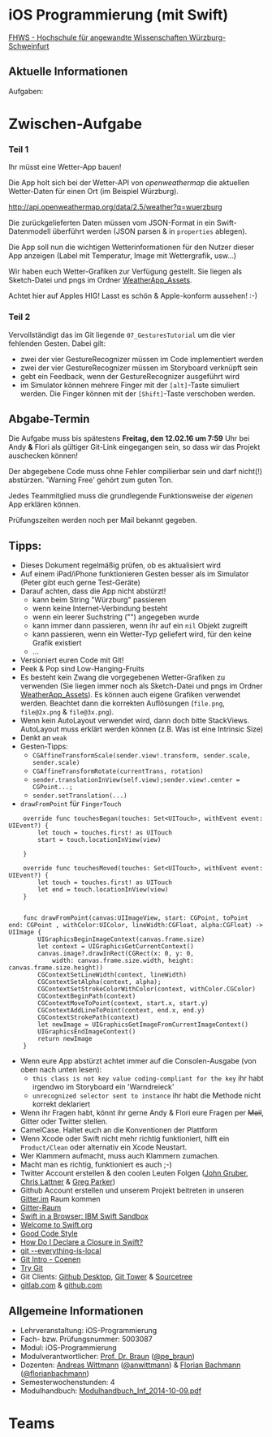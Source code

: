 # iOS Programmierung (mit Swift)

[FHWS - Hochschule für angewandte Wissenschaften Würzburg-Schweinfurt](http://www.welearn.de)

## Aktuelle Informationen

Aufgaben:

# Zwischen-Aufgabe

### Teil 1
Ihr müsst eine Wetter-App bauen!

Die App holt sich bei der Wetter-API von _openweathermap_ die aktuellen Wetter-Daten für einen Ort (im Beispiel Würzburg).
 
<http://api.openweathermap.org/data/2.5/weather?q=wuerzburg>

Die zurückgelieferten Daten müssen vom JSON-Format in ein Swift-Datenmodell überführt werden (JSON parsen & in `properties` ablegen).

Die App soll nun die wichtigen Wetterinformationen für den Nutzer dieser App anzeigen (Label mit Temperatur, Image mit Wettergrafik, usw...)

Wir haben euch Wetter-Grafiken zur Verfügung gestellt. Sie liegen als Sketch-Datei und pngs im Ordner [WeatherApp_Assets](https://github.com/iosprogrammingwithswift/iosprogrammingwithswift/tree/master/WeatherApp_Assets).

Achtet hier auf Apples HIG! Lasst es schön & Apple-konform aussehen! :-)

### Teil 2
Vervollständigt das im Git liegende `07_GesturesTutorial` um die vier fehlenden Gesten. Dabei gilt: 
- zwei der vier GestureRecognizer müssen im Code implementiert werden
- zwei der vier GestureRecognizer müssen im Storyboard verknüpft sein
- gebt ein Feedback, wenn der GestureRecognizer ausgeführt wird
- im Simulator können mehrere Finger mit der `[alt]`-Taste simuliert werden. Die Finger können mit der `[Shift]`-Taste verschoben werden.
 

## Abgabe-Termin
Die Aufgabe muss bis spätestens **Freitag, den 12.02.16 um 7:59** Uhr bei Andy **&** Flori als gültiger Git-Link eingegangen sein, so dass wir das Projekt auschecken können!

Der abgegebene Code muss ohne Fehler compilierbar sein und darf nicht(!) abstürzen. 'Warning Free' gehört zum guten Ton.

Jedes Teammitglied muss die grundlegende Funktionsweise der _eigenen_ App erklären können.

Prüfungszeiten werden noch per Mail bekannt gegeben.


## Tipps:
- Dieses Dokument regelmäßig prüfen, ob es aktualisiert wird
- Auf einem iPad/iPhone funktionieren Gesten besser als im Simulator (Peter gibt euch gerne Test-Geräte)
- Darauf achten, dass die App nicht abstürzt!
  - kann beim String "Würzburg" passieren
  - wenn keine Internet-Verbindung besteht
  - wenn ein leerer Suchstring ("") angegeben wurde
  - kann immer dann passieren, wenn ihr auf ein `nil` Objekt zugreift 
  - kann passieren, wenn ein Wetter-Typ geliefert wird, für den keine Grafik existiert
  - ...
- Versioniert euren Code mit Git!
- Peek & Pop sind Low-Hanging-Fruits
- Es besteht kein Zwang die vorgegebenen Wetter-Grafiken zu verwenden (Sie liegen immer noch als Sketch-Datei und pngs im Ordner [WeatherApp_Assets](https://github.com/iosprogrammingwithswift/iosprogrammingwithswift/tree/master/WeatherApp_Assets)). Es können auch eigene Grafiken verwendet werden. Beachtet dann die korrekten Auflösungen (`file.png`, `file@2x.png` & `file@3x.png`). 
- Wenn kein AutoLayout verwendet wird, dann doch bitte StackViews. AutoLayout muss erklärt werden können (z.B. Was ist eine Intrinsic Size)
- Denkt an `weak`
- Gesten-Tipps:
  - `CGAffineTransformScale(sender.view!.transform, sender.scale, sender.scale)`
  - `CGAffineTransformRotate(currentTrans, rotation)`
  - `sender.translationInView(self.view);sender.view!.center = CGPoint...;`
  - `sender.setTranslation(...)`
- `drawFromPoint` für `FingerTouch`
```
    override func touchesBegan(touches: Set<UITouch>, withEvent event: UIEvent?) {
        let touch = touches.first! as UITouch
        start = touch.locationInView(view)
        
    }
    
    override func touchesMoved(touches: Set<UITouch>, withEvent event: UIEvent?) {
        let touch = touches.first! as UITouch
        let end = touch.locationInView(view)
    }


    func drawFromPoint(canvas:UIImageView, start: CGPoint, toPoint end: CGPoint , withColor:UIColor, lineWidth:CGFloat, alpha:CGFloat) -> UIImage {
        UIGraphicsBeginImageContext(canvas.frame.size)
        let context = UIGraphicsGetCurrentContext()
        canvas.image?.drawInRect(CGRect(x: 0, y: 0,
            width: canvas.frame.size.width, height: canvas.frame.size.height))
        CGContextSetLineWidth(context, lineWidth)
        CGContextSetAlpha(context, alpha);
        CGContextSetStrokeColorWithColor(context, withColor.CGColor)
        CGContextBeginPath(context)
        CGContextMoveToPoint(context, start.x, start.y)
        CGContextAddLineToPoint(context, end.x, end.y)
        CGContextStrokePath(context)
        let newImage = UIGraphicsGetImageFromCurrentImageContext()
        UIGraphicsEndImageContext()
        return newImage
    }
```
- Wenn eure App abstürzt achtet immer auf die Consolen-Ausgabe (von oben nach unten lesen):
  - `this class is not key value coding-compliant for the key` ihr habt irgendwo im Storyboard ein 'Warndreieck'
  - `unrecognized selector sent to instance` ihr habt die Methode nicht korrekt deklariert
- Wenn ihr Fragen habt, könnt ihr gerne Andy & Flori eure Fragen per ~~Mail~~, Gitter oder Twitter stellen.
- CamelCase. Haltet euch an die Konventionen der Plattform
- Wenn Xcode oder Swift nicht mehr richtig funktioniert, hilft ein `Product/Clean` oder alternativ ein Xcode Neustart.
- Wer Klammern aufmacht, muss auch Klammern zumachen.
- Macht man es richtig, funktioniert es auch ;-)
- Twitter Account erstellen & den coolen Leuten Folgen ([John Gruber](https://twitter.com/gruber), [Chris Lattner](https://twitter.com/clattner_llvm) & [Greg Parker](https://twitter.com/gparker/))
- Github Account erstellen und unserem Projekt beitreten in unseren [Gitter.im](https://gitter.im) Raum kommen
- [Gitter-Raum](https://gitter.im/iosprogrammingwithswift?utm_source=share-link&utm_medium=link&utm_campaign=share-link)
- [Swift in a Browser: IBM Swift Sandbox](https://developer.ibm.com/swift/2015/12/03/introducing-the-ibm-swift-sandbox/)
- [Welcome to Swift.org](https://swift.org/)
- [Good Code Style](https://swift.org/documentation/api-design-guidelines.html#clarity-at-the-point-of-use)
- [How Do I Declare a Closure in Swift?](http://fuckingclosuresyntax.com/)
- [git --everything-is-local](https://git-scm.com/)
- [Git Intro - Coenen](https://www.cccmz.de/wp-content/uploads/2014/03/git-intro.pdf)
- [Try Git](https://try.github.io/levels/1/challenges/1)
- Git Clients: [Github Desktop](https://desktop.github.com/), [Git Tower](http://www.git-tower.com/) & [Sourcetree](https://www.sourcetreeapp.com/)
- [gitlab.com](https://about.gitlab.com/gitlab-com/) & [github.com](https://github.com)

## Allgemeine Informationen
- Lehrveranstaltung: iOS-Programmierung
- Fach- bzw. Prüfungsnummer:  5003087
- Modul: iOS-Programmierung
- Modulverantwortlicher: [Prof. Dr. Braun](http://www.welearn.de/fakultaet-iw/personen/professoren-dozenten/details/person/prof-dr-peter-braun.html) ([@pe_braun](https://twitter.com/pe_braun))
- Dozenten: [Andreas Wittmann](http://www.welearn.de/fakultaet-iw/personen/lehrbeauftragte/details/person/andreas-wittmann.html) ([@anwittmann](https://twitter.com/anwittmann)) & [Florian Bachmann](http://www.welearn.de/fakultaet-iw/personen/lehrbeauftragte/details/person/florian-bachmann.html) ([@florianbachmann](https://twitter.com/florianbachmann))
- Semesterwochenstunden: 4
- Modulhandbuch: [Modulhandbuch_Inf_2014-10-09.pdf](http://www.welearn.de/fileadmin/redaktion/dokumente/modulhandbuecher/Modulhandbuch_Inf_2014-10-09.pdf)

# Teams

